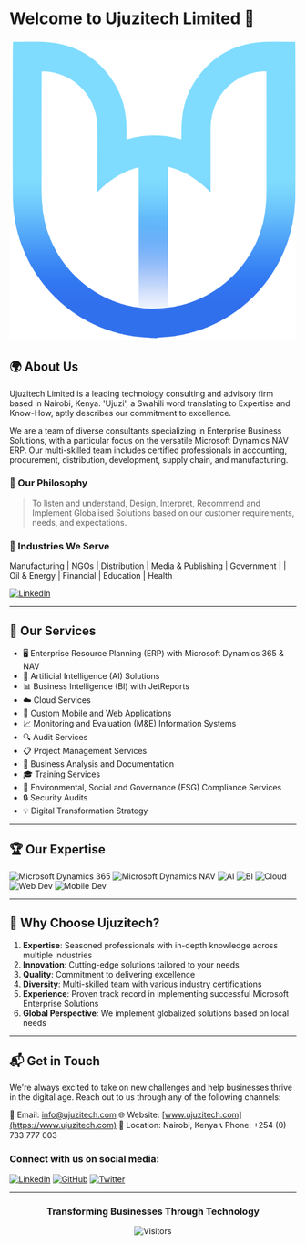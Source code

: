 # Welcome to Ujuzitech Limited 👋

![Ujuzitech Limited Logo](./assets/ujuzitech_logo.png)

## 🌍 About Us

Ujuzitech Limited is a leading technology consulting and advisory firm based in Nairobi, Kenya. 'Ujuzi', a Swahili word translating to Expertise and Know-How, aptly describes our commitment to excellence.

We are a team of diverse consultants specializing in Enterprise Business Solutions, with a particular focus on the versatile Microsoft Dynamics NAV ERP. Our multi-skilled team includes certified professionals in accounting, procurement, distribution, development, supply chain, and manufacturing.

### 🌟 Our Philosophy

> To listen and understand, Design, Interpret, Recommend and Implement Globalised Solutions based on our customer requirements, needs, and expectations.

### 🏢 Industries We Serve

Manufacturing | NGOs | Distribution | Media & Publishing | Government | | Oil & Energy | Financial | Education | Health

[![LinkedIn](https://img.shields.io/badge/LinkedIn-0077B5?style=for-the-badge&logo=linkedin&logoColor=white)](https://www.linkedin.com/company/ujuzitech-limited)

---

## 🚀 Our Services

- 🖥️ Enterprise Resource Planning (ERP) with Microsoft Dynamics 365 & NAV
- 🤖 Artificial Intelligence (AI) Solutions
- 📊 Business Intelligence (BI) with JetReports
- ☁️ Cloud Services
- 📱 Custom Mobile and Web Applications
- 📈 Monitoring and Evaluation (M&E) Information Systems
- 🔍 Audit Services
- 📋 Project Management Services
- 📝 Business Analysis and Documentation
- 🎓 Training Services
- 🌿 Environmental, Social and Governance (ESG) Compliance Services
- 🔒 Security Audits
- 💡 Digital Transformation Strategy

---

## 🏆 Our Expertise

![Microsoft Dynamics 365](https://img.shields.io/badge/Microsoft%20Dynamics%20365-002050?style=for-the-badge&logo=dynamics365&logoColor=white)
![Microsoft Dynamics NAV](https://img.shields.io/badge/Microsoft%20Dynamics%20NAV-00a4ef?style=for-the-badge&logo=microsoft&logoColor=white)
![AI](https://img.shields.io/badge/AI-FF6F00?style=for-the-badge&logo=tensorflow&logoColor=white)
![BI](https://img.shields.io/badge/Business%20Intelligence-F2C811?style=for-the-badge&logo=powerbi&logoColor=black)
![Cloud](https://img.shields.io/badge/Cloud%20Services-0089D6?style=for-the-badge&logo=microsoft-azure&logoColor=white)
![Web Dev](https://img.shields.io/badge/Web%20Development-E34F26?style=for-the-badge&logo=html5&logoColor=white)
![Mobile Dev](https://img.shields.io/badge/Mobile%20Development-3DDC84?style=for-the-badge&logo=android&logoColor=white)

---

## 🌟 Why Choose Ujuzitech?

1. **Expertise**: Seasoned professionals with in-depth knowledge across multiple industries
2. **Innovation**: Cutting-edge solutions tailored to your needs
3. **Quality**: Commitment to delivering excellence
4. **Diversity**: Multi-skilled team with various industry certifications
5. **Experience**: Proven track record in implementing successful Microsoft Enterprise Solutions
6. **Global Perspective**: We implement globalized solutions based on local needs

---

## 📬 Get in Touch

We're always excited to take on new challenges and help businesses thrive in the digital age. Reach out to us through any of the following channels:

📧 Email: info@ujuzitech.com
🌐 Website: [www.ujuzitech.com](https://www.ujuzitech.com)
📍 Location: Nairobi, Kenya
📞 Phone: +254 (0) 733 777 003

### Connect with us on social media:

[![LinkedIn](https://img.shields.io/badge/LinkedIn-0077B5?style=for-the-badge&logo=linkedin&logoColor=white)](https://ke.linkedin.com/company/ujuzitech)
[![GitHub](https://img.shields.io/badge/GitHub-100000?style=for-the-badge&logo=github&logoColor=white)](https://github.com/UjuziTechLimited)
[![Twitter](https://img.shields.io/badge/Twitter-1DA1F2?style=for-the-badge&logo=twitter&logoColor=white)](https://x.com/UjuziTech_)

---

<div align="center">

### Transforming Businesses Through Technology

![Visitors](https://visitor-badge.glitch.me/badge?page_id=ujuzitech.ujuzitech)

</div>
